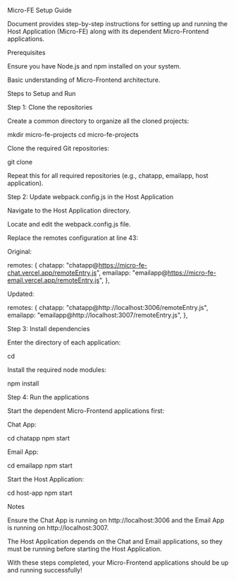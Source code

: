 Micro-FE Setup Guide

 Document provides step-by-step instructions for setting up and running the Host Application (Micro-FE) along with its dependent Micro-Frontend applications.

Prerequisites

Ensure you have Node.js and npm installed on your system.

Basic understanding of Micro-Frontend architecture.

Steps to Setup and Run

Step 1: Clone the repositories

Create a common directory to organize all the cloned projects:

mkdir micro-fe-projects
cd micro-fe-projects

Clone the required Git repositories:

git clone <project-url>

Repeat this for all required repositories (e.g., chatapp, emailapp, host application).

Step 2: Update webpack.config.js in the Host Application

Navigate to the Host Application directory.

Locate and edit the webpack.config.js file.

Replace the remotes configuration at line 43:

Original:

remotes: {
  chatapp: "chatapp@https://micro-fe-chat.vercel.app/remoteEntry.js",
  emailapp: "emailapp@https://micro-fe-email.vercel.app/remoteEntry.js",
},

Updated:

remotes: {
  chatapp: "chatapp@http://localhost:3006/remoteEntry.js",
  emailapp: "emailapp@http://localhost:3007/remoteEntry.js",
},

Step 3: Install dependencies

Enter the directory of each application:

cd <appname>

Install the required node modules:

npm install

Step 4: Run the applications

Start the dependent Micro-Frontend applications first:

Chat App:

cd chatapp
npm start

Email App:

cd emailapp
npm start

Start the Host Application:

cd host-app
npm start

Notes

Ensure the Chat App is running on http://localhost:3006 and the Email App is running on http://localhost:3007.

The Host Application depends on the Chat and Email applications, so they must be running before starting the Host Application.

With these steps completed, your Micro-Frontend applications should be up and running successfully!
